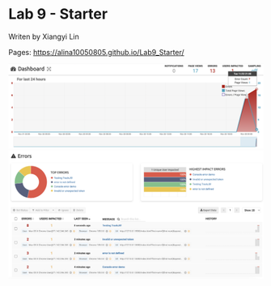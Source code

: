 # Lab 9 - Starter

Writen by Xiangyi Lin

Pages: https://alina10050805.github.io/Lab9_Starter/

<img src="./dashboard.png">

<img src="./error.png">